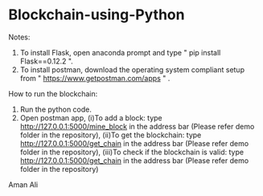 # Blockchain-using-Python

Notes:
1) To install Flask, open anaconda prompt and type " pip install Flask==0.12.2 ".
2) To install postman, download the operating system compliant setup from " https://www.getpostman.com/apps " .

How to run the blockchain:
1) Run the python code.
2) Open postman app, 
    (i)To add a block: type http://127.0.0.1:5000/mine_block in the address bar (Please refer demo folder in the repository),
    (ii)To get the blockchain: type http://127.0.0.1:5000/get_chain in the address bar (Please refer demo folder in the repository),
    (iii)To check if the blockchain is valid: type http://127.0.0.1:5000/get_chain in the address bar (Please refer demo folder in the
                                              repository)
                                              
Aman Ali
